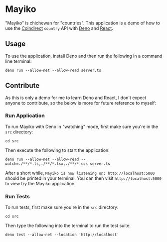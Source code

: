 # Mayiko

"Mayiko" is chichewan for "countries". This application is a demo of how to use
the [Coindirect] `country` API with [Deno] and [React].

## Usage

To use the application, install Deno and then run the following in a command
line terminal:

```shell
deno run --allow-net --allow-read server.ts
```

## Contribute

As this is only a demo for me to learn Deno and React, I don't expect anyone
to contribute, so the below is more for future reference to myself:

### Run Application

To run Mayiko with Deno in "watching" mode, first make sure you're in the `src`
directory:

```shell
cd src
```

Then execute the following to start the application:

```shell
deno run --allow-net --allow-read --watch=./**/*.ts,./**/*.tsx,./**/*.css server.ts
```

After a short while, `Mayiko is now listening on: http://localhost:5000` should
be printed in your terminal. You can then visit `http://localhost:5000` to view
try the Mayiko application.

### Run Tests

To run tests, first make sure you're in the `src` directory:

```shell
cd src
```

Then type the following into the terminal to run the test suite:

```shell
deno test --allow-net --location 'http://localhost'
```

[coindirect]: https://www.coindirect.com/
[deno]: https://deno.land/
[react]: https://reactjs.org/
